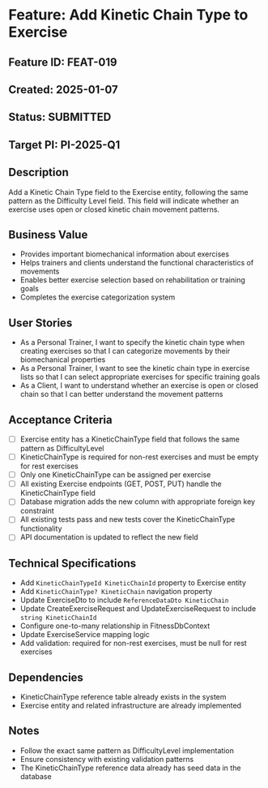 # Feature: Add Kinetic Chain Type to Exercise

## Feature ID: FEAT-019
## Created: 2025-01-07
## Status: SUBMITTED
## Target PI: PI-2025-Q1

## Description
Add a Kinetic Chain Type field to the Exercise entity, following the same pattern as the Difficulty Level field. This field will indicate whether an exercise uses open or closed kinetic chain movement patterns.

## Business Value
- Provides important biomechanical information about exercises
- Helps trainers and clients understand the functional characteristics of movements
- Enables better exercise selection based on rehabilitation or training goals
- Completes the exercise categorization system

## User Stories
- As a Personal Trainer, I want to specify the kinetic chain type when creating exercises so that I can categorize movements by their biomechanical properties
- As a Personal Trainer, I want to see the kinetic chain type in exercise lists so that I can select appropriate exercises for specific training goals
- As a Client, I want to understand whether an exercise is open or closed chain so that I can better understand the movement patterns

## Acceptance Criteria
- [ ] Exercise entity has a KineticChainType field that follows the same pattern as DifficultyLevel
- [ ] KineticChainType is required for non-rest exercises and must be empty for rest exercises
- [ ] Only one KineticChainType can be assigned per exercise
- [ ] All existing Exercise endpoints (GET, POST, PUT) handle the KineticChainType field
- [ ] Database migration adds the new column with appropriate foreign key constraint
- [ ] All existing tests pass and new tests cover the KineticChainType functionality
- [ ] API documentation is updated to reflect the new field

## Technical Specifications
- Add `KineticChainTypeId KineticChainId` property to Exercise entity
- Add `KineticChainType? KineticChain` navigation property
- Update ExerciseDto to include `ReferenceDataDto KineticChain`
- Update CreateExerciseRequest and UpdateExerciseRequest to include `string KineticChainId`
- Configure one-to-many relationship in FitnessDbContext
- Update ExerciseService mapping logic
- Add validation: required for non-rest exercises, must be null for rest exercises

## Dependencies
- KineticChainType reference table already exists in the system
- Exercise entity and related infrastructure are already implemented

## Notes
- Follow the exact same pattern as DifficultyLevel implementation
- Ensure consistency with existing validation patterns
- The KineticChainType reference data already has seed data in the database